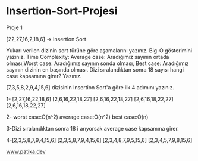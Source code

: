 # Insertion-Sort-Projesi
Proje 1


[22,27,16,2,18,6] -> Insertion Sort

Yukarı verilen dizinin sort türüne göre aşamalarını yazınız.
Big-O gösterimini yazınız.
Time Complexity: Average case: Aradığımız sayının ortada olması,Worst case: Aradığımız sayının sonda olması, Best case: Aradığımız sayının dizinin en başında olması.
Dizi sıralandıktan sonra 18 sayısı hangi case kapsamına girer? Yazınız.


[7,3,5,8,2,9,4,15,6] dizisinin Insertion Sort'a göre ilk 4 adımını yazınız.


1- [2,27,16,22,18,6]
   [2,6,16,22,18,27]
   [2,6,16,22,18,27]
   [2,6,16,18,22,27]
   [2,6,16,18,22,27]
   
2- worst case:O(n^2)
   average case:O(n^2)
   best case:O(n)
   
3-Dizi sıralandıktan sonra 18 i arıyorsak average case kapsamına girer.

4-[2,3,5,8,7,9,4,15,6]
  [2,3,5,8,7,9,4,15,6]
  [2,3,4,8,7,9,5,15,6]
  [2,3,4,5,7,9,8,15,6]
  
  www.patika.dev
